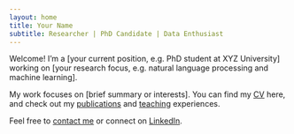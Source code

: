```yaml
---
layout: home
title: Your Name
subtitle: Researcher | PhD Candidate | Data Enthusiast
---
```


Welcome! I’m a [your current position, e.g. PhD student at XYZ University] working on [your research focus, e.g. natural language processing and machine learning].

My work focuses on [brief summary or interests]. You can find my [CV](cv) here, and check out my [publications](publications) and [teaching](teaching) experiences.

Feel free to [contact me](mailto:your@email.com) or connect on [LinkedIn](https://linkedin.com/in/yourprofile).
